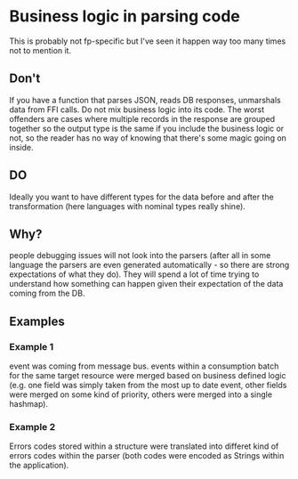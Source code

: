 
# Business logic in parsing code

This is probably not fp-specific but I've seen it happen way too many times not to mention it.

## Don't

If you have a function that parses JSON, reads DB responses, unmarshals data from FFI calls. Do not mix business logic into its code.
The worst offenders are cases where multiple records in the response are grouped together so the output type is the same if you include the business logic or not, so the reader has no way of knowing that there's some magic going on inside.

## DO

Ideally you want to have different types for the data before and after the transformation (here languages with nominal types really shine).

## Why?

people debugging issues will not look into the parsers (after all in some language the parsers are even generated automatically - so there are strong expectations of what they do). They will spend a lot of time trying to understand how something can happen given their expectation of the data coming from the DB.

## Examples

### Example 1

event was coming from message bus. events within a consumption batch for the same target resource were merged based on business defined logic (e.g. one field was simply taken from the most up to date event, other fields were merged on some kind of priority, others were merged into a single hashmap).

### Example 2

Errors codes stored within a structure were translated into differet kind of errors codes within the parser (both codes were encoded as Strings within the application).
